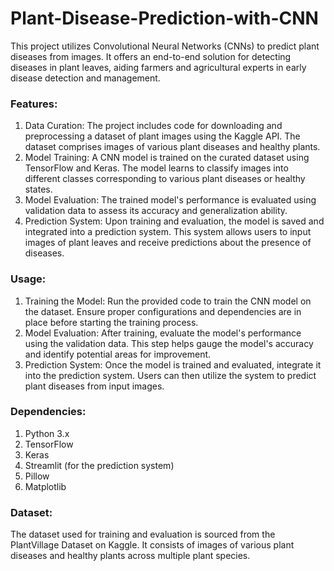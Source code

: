 # Plant-Disease-Prediction-with-CNN

This project utilizes Convolutional Neural Networks (CNNs) to predict plant diseases from images. It offers an end-to-end solution for detecting diseases in plant leaves, aiding farmers and agricultural experts in early disease detection and management.

### Features:

  1.  Data Curation: The project includes code for downloading and preprocessing a dataset of plant images using the Kaggle API. The dataset comprises images of various plant diseases and healthy plants.
  2.  Model Training: A CNN model is trained on the curated dataset using TensorFlow and Keras. The model learns to classify images into different classes corresponding to various plant diseases or healthy states.
  3.  Model Evaluation: The trained model's performance is evaluated using validation data to assess its accuracy and generalization ability.
  4.  Prediction System: Upon training and evaluation, the model is saved and integrated into a prediction system. This system allows users to input images of plant leaves and receive predictions about the presence 
  of diseases.

### Usage:

  1.  Training the Model: Run the provided code to train the CNN model on the dataset. Ensure proper configurations and dependencies are in place before starting the training process.
  2.  Model Evaluation: After training, evaluate the model's performance using the validation data. This step helps gauge the model's accuracy and identify potential areas for improvement.
  3.  Prediction System: Once the model is trained and evaluated, integrate it into the prediction system. Users can then utilize the system to predict plant diseases from input images.

### Dependencies:

  1.  Python 3.x
  2.  TensorFlow
  3.  Keras
  4.  Streamlit (for the prediction system)
  5.  Pillow
  6.  Matplotlib

### Dataset:
The dataset used for training and evaluation is sourced from the PlantVillage Dataset on Kaggle. It consists of images of various plant diseases and healthy plants across multiple plant species.
